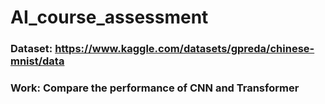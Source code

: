 # AI_course_assessment

### Dataset: https://www.kaggle.com/datasets/gpreda/chinese-mnist/data
### Work: Compare the performance of CNN and Transformer
